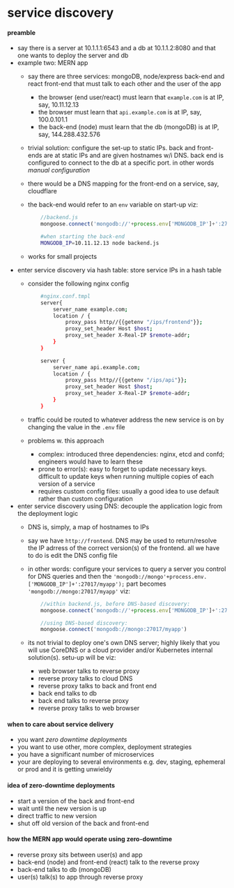 # service discovery

#### preamble
* say there is a server at 10.1.1.1:6543 and a db at 10.1.1.2:8080 and that one wants to deploy the server and db
* example two: MERN app
    * say there are three services: mongoDB, node/express back-end and react front-end that must talk to each other and the user of the app
        * the browser (end user/react) must learn that `example.com` is at IP, say, 10.11.12.13
        * the browser must learn that `api.example.com` is at IP, say, 100.0.101.1
        * the back-end (node) must learn that the db (mongoDB) is at IP, say, 144.288.432.576
    * trivial solution: configure the set-up to static IPs. back and front-ends are at static IPs and are given hostnames w/i DNS. back end is configured to connect to the db at a specific port. in other words *manual configuration*
    * there would be a DNS mapping for the front-end on a service, say, cloudflare
    * the back-end would refer to an `env` variable on start-up viz:

        ```javascript
            //backend.js
            mongoose.connect('mongodb://'+process.env['MONGODB_IP']+':27017/myapp');
        ```

        ```bash
            #when starting the back-end
            MONGODB_IP=10.11.12.13 node backend.js
        ```
    
    * works for small projects
* enter service discovery via hash table: store service IPs in a hash table
    * consider the following nginx config

        ```bash
            #nginx.conf.tmpl
            server{
                server_name example.com;
                location / {
                    proxy_pass http//{{getenv "/ips/frontend"}};
                    proxy_set_header Host $host;
                    proxy_set_header X-Real-IP $remote-addr; 
                }
            }

            server {
                server_name api.example.com;
                location / {
                    proxy_pass http//{{getenv "/ips/api"}};
                    proxy_set_header Host $host;
                    proxy_set_header X-Real-IP $remote-addr; 
                }
            }
        ```

    * traffic could be routed to whatever address the new service is on by changing the value in the  `.env` file
    * problems w. this approach
        * complex: introduced three dependencies: nginx, etcd and confd; engineers would have to learn these
        * prone to error(s): easy to forget to update necessary keys. difficult to update keys when running multiple copies of each version of a service
        * requires custom config files: usually a good idea to use default rather than custom configuration
* enter service discovery using DNS: decouple the application logic from the deployment logic
    * DNS is, simply, a map of hostnames to IPs
    * say we have `http://frontend`. DNS may be used to return/resolve the IP adrress of the correct version(s) of the frontend. all we have to do is edit the DNS config file
    * in other words: configure your services to query a server you control for DNS queries and then the `'mongodb://mongo'+process.env.['MONGODB_IP']+':27017/myapp');` part becomes `'mongodb://mongo:27017/myapp'` viz:

        ```javascript
            //within backend.js, before DNS-based discovery:
            mongoose.connect('mongodb://'+process.env['MONGODB_IP']+':27017/myapp')

            //using DNS-based discovery:
            mongoose.connect('mongodb://mongo:27017/myapp')
        ```

    * its not trivial to deploy one's own DNS server; highly likely that you will use CoreDNS or a cloud provider and/or Kubernetes internal solution(s). setu-up will be viz:
        * web browser talks to reverse proxy
        * reverse proxy talks to cloud DNS
        * reverse proxy talks to back and front end
        * back end talks to db
        * back end talks to reverse proxy
        * reverse proxy talks to web browser

#### when to care about service delivery
* you want *zero downtime deployments*
* you want to use other, more complex, deployment strategies
* you have a significant number of microservices
* your are deploying to several environments e.g. dev, staging, ephemeral or prod and it is getting unwieldy

#### idea of zero-downtime deployments
* start a version of the back and front-end
* wait until the new version is up
* direct traffic to new version
* shut off old version of the back and front-end

#### how the MERN app would operate using zero-downtime
* reverse proxy sits between user(s) and app
* back-end (node) and front-end (react) talk to the reverse proxy
* back-end talks to db (mongoDB)
* user(s) talk(s) to app through reverse proxy